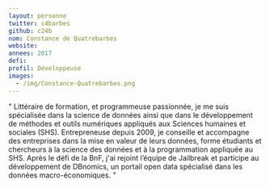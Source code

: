 ```yaml
---
layout: personne
twitter: c4barbes
github: c24b
nom: Constance de Quatrebarbes
website:
annees: 2017
defi: 
profil: Développeuse
images:
  - /img/Constance-Quatrebarbes.png
---
```


" Littéraire de formation, et programmeuse passionnée, je me suis
spécialisée dans la science de données ainsi que dans le développement
de méthodes et outils numériques appliqués aux Sciences humaines et
sociales (SHS). Entrepreneuse depuis 2009, je conseille et accompagne des
entreprises dans la mise en valeur de leurs données, forme étudiants
et chercheurs à la science des données et à la programmation appliquée
au SHS. Après le défi de la BnF, j'ai rejoint l’équipe de Jailbreak
et participe au développement de DBnomics, un portail open data
spécialisé dans les données macro-économiques. "
